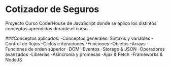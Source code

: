 # Cotizador de Seguros
Proyecto Curso CoderHouse de JavaScript donde se aplico los distintos conceptos aprendidos durante el curso...

###Conceptos aplicados:
-Conceptos generales: Sintaxis y variables
-Control de flujos
-Ciclos e iteraciones
-Funciones
-Objetos
-Arrays
-Funciones de orden superior
-DOM
-Eventos
-Storage & JSON
-Operadores avanzados
-Librerías
-Asincronía y promesas
-Ajax & Fetch
-Frameworks & NodeJS

